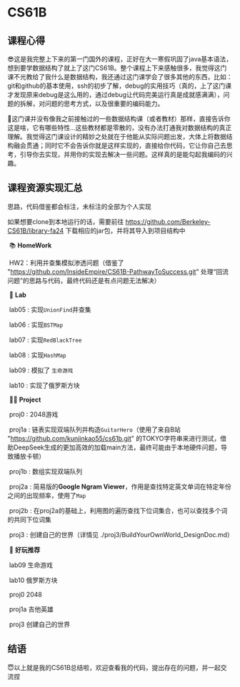 # CS61B

## 课程心得

​	😎这是我完整上下来的第一门国外的课程，正好在大一寒假巩固了java基本语法，想到要学数据结构了就上了这门CS61B。整个课程上下来感触很多，我觉得这门课不光教给了我什么是数据结构，我还通过这门课学会了很多其他的东西，比如：git和github的基本使用，ssh的初步了解，debug的实用技巧（真的，上了这门课才发现原来debug是这么用的，通过debug让代码完美运行真是成就感满满），问题的拆解，对问题的思考方式，以及很重要的编码能力。

​	🌟这门课并没有像我之前接触过的一些数据结构课（或者教材）那样，直接告诉你这是啥，它有哪些特性…这些教材都是零散的，没有办法打通我对数据结构的真正理解。我觉得这门课设计的精妙之处就在于他能从实际问题出发，大体上将数据结构融会贯通；同时它不会告诉你就是这样实现的，直接给你代码，它让你自己去思考，引导你去实现，并用你的实现去解决一些问题。这样真的是能勾起我编码的兴趣。

## 课程资源实现汇总

思路，代码借鉴都会标注，未标注的全部为个人实现

如果想要clone到本地运行的话，需要前往 https://github.com/Berkeley-CS61B/library-fa24 下载相应的jar包，并将其导入到项目结构中

​	📚 **HomeWork**

​	HW2：利用并查集模拟渗透问题（借鉴了 "https://github.com/InsideEmpire/CS61B-PathwayToSuccess.git" 处理“回流问题”的思路与代码，最终代码还是有点问题无法解决）

​	🧪 **Lab**

​	lab05 : 实现`UnionFind`并查集

​	lab06 : 实现`BSTMap`	

​	lab07 : 实现`RedBlackTree`

​	lab08 : 实现`HashMap`

​	lab09 : 模拟了 `生命游戏`

​	lab10 : 实现了俄罗斯方块 

​	👨‍💻 **Project**

​	proj0 : 2048游戏

​	proj1a : 链表实现双端队列并构造`GuitarHero`（使用了来自B站 "https://github.com/kunjinkao55/cs61b.git" 的TOKYO字符串来进行测试，借助DeepSeek生成的更加高效的加载main方法，最终可能由于本地硬件问题，导致播放卡顿）

​	proj1b : 数组实现双端队列

​	proj2a : 简易版的**Google Ngram Viewer**，作用是查找特定英文单词在特定年份之间的出现频率，使用了`Map`

​	proj2b : 在proj2a的基础上，利用图的遍历查找下位词集合，也可以查找多个词的共同下位词集

​	proj3 : 创建自己的世界（详情见 ./proj3/BuildYourOwnWorld_DesignDoc.md）

​	🤩 **好玩推荐**

​	lab09 生命游戏

​	lab10 俄罗斯方块

​	proj0 2048

​	proj1a 吉他英雄

​	proj3 创建自己的世界

## 结语

​	😇以上就是我的CS61B总结啦，欢迎查看我的代码，提出存在的问题，并一起交流捏


